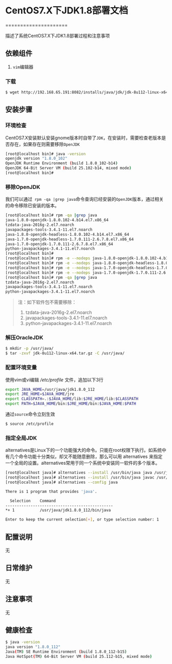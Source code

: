 # CentOS7.X下JDK1.8部署文档
=====================

描述了系统CentOS7.X下JDK1.8部署过程和注意事项

## 依赖组件

1. `vim`编辑器

### 下载

```bash
$ wget http://192.168.65.191:8082/installs/java/jdk/jdk-8u112-linux-x64.tar.gz
```
## 安装步骤

### 环境检查

CentOS7.X安装默认安装gnome版本时自带了`JDK`，在安装时，需要检查老版本是否存在，如果存在则需要移除`OpenJDK`
```bash
[root@localhost bin]# java -version
openjdk version "1.8.0_102"
OpenJDK Runtime Environment (build 1.8.0_102-b14)
OpenJDK 64-Bit Server VM (build 25.102-b14, mixed mode)
[root@localhost bin]#
```
### 移除OpenJDK

我们可以通过` rpm -qa |grep java`命令查询已经安装的`OpenJDK`版本，通过相关的命令移除已安装的版本。
```bash
[root@localhost bin]# rpm -qa |grep java
java-1.8.0-openjdk-1.8.0.102-4.b14.el7.x86_64
tzdata-java-2016g-2.el7.noarch
javapackages-tools-3.4.1-11.el7.noarch
java-1.8.0-openjdk-headless-1.8.0.102-4.b14.el7.x86_64
java-1.7.0-openjdk-headless-1.7.0.111-2.6.7.8.el7.x86_64
java-1.7.0-openjdk-1.7.0.111-2.6.7.8.el7.x86_64
python-javapackages-3.4.1-11.el7.noarch
[root@localhost bin]# 
[root@localhost bin]# rpm -e --nodeps java-1.8.0-openjdk-1.8.0.102-4.b14.el7.x86_64
[root@localhost bin]# rpm -e --nodeps java-1.8.0-openjdk-headless-1.8.0.102-4.b14.el7.x86_64
[root@localhost bin]# rpm -e --nodeps java-1.7.0-openjdk-headless-1.7.0.111-2.6.7.8.el7.x86_64
[root@localhost bin]# rpm -e --nodeps java-1.7.0-openjdk-1.7.0.111-2.6.7.8.el7.x86_64
[root@localhost bin]# rpm -qa |grep java
tzdata-java-2016g-2.el7.noarch
javapackages-tools-3.4.1-11.el7.noarch
python-javapackages-3.4.1-11.el7.noarch
```
> 注：如下软件包不需要移除：
> 1. tzdata-java-2016g-2.el7.noarch
> 2. javapackages-tools-3.4.1-11.el7.noarch
> 3. python-javapackages-3.4.1-11.el7.noarch

### 解压OracleJDK

```bash
$ mkdir -p /usr/java/
$ tar -zxvf jdk-8u112-linux-x64.tar.gz -C /usr/java/
```
### 配置环境变量

使用vim或vi编辑 */etc/profile* 文件，追加以下3行
```bash
export JAVA_HOME=/usr/java/jdk1.8.0_112
export JRE_HOME=$JAVA_HOME/jre
export CLASSPATH=.:$JAVA_HOME/lib:$JRE_HOME/lib:$CLASSPATH 
export PATH=$JAVA_HOME/bin:$JRE_HOME/bin:$JAVA_HOME:$PATH
```
通过`source`命令立刻生效
```bash
$ source /etc/profile
```
### 指定全局JDK

alternatives是Linux下的一个功能强大的命令。只能在root权限下执行。如系统中有几个命令功能十分类似，却又不能随意删除，那么可以用 alternatives 来指定一个全局的设置。alternatives常用于同一个系统中安装同一软件的多个版本。
```bash
[root@localhost java]# alternatives --install /usr/bin/java java /usr/java/jdk1.8.0_112/bin/java 300
[root@localhost java]# alternatives --install /usr/bin/java javac /usr/java/jdk1.8.0_112/bin/javac 300
[root@localhost java]# alternatives --config java

There is 1 program that provides 'java'.

  Selection    Command
-----------------------------------------------
*+ 1           /usr/java/jdk1.8.0_112/bin/java

Enter to keep the current selection[+], or type selection number: 1
```

## 配置说明

无

## 日常维护

无

## 注意事项

无

## 健康检查

```bash
$ java -version
java version "1.8.0_112"
Java(TM) SE Runtime Environment (build 1.8.0_112-b15)
Java HotSpot(TM) 64-Bit Server VM (build 25.112-b15, mixed mode)
```

